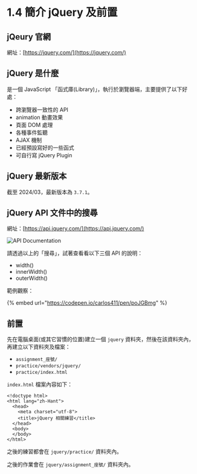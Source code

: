 # 1.4 簡介 jQuery 及前置

## jQeury 官網

網址：[https://jquery.com/](https://jquery.com/)

## jQuery 是什麼

是一個 JavaScript 「函式庫(Library)」，執行於瀏覽器端，主要提供了以下好處：

* 跨瀏覽器一致性的 API
* animation 動畫效果
* 頁面 DOM 處理
* 各種事件監聽
* AJAX 機制
* 已經預設寫好的一些函式
* 可自行寫 jQuery Plugin

## jQuery 最新版本

截至 2024/03，最新版本為 `3.7.1`。



## jQuery API 文件中的搜尋

網址：[https://api.jquery.com/](https://api.jquery.com/)

![API Documentation](../.gitbook/assets/jquery\_api\_search.png)

請透過以上的「搜尋」，試著查看看以下三個 API 的說明：

* width()
* innerWidth()
* outerWidth()

範例觀察：

{% embed url="https://codepen.io/carlos411/pen/poJGBmg" %}

## 前置

先在電腦桌面(或其它習慣的位置)建立一個 `jquery` 資料夾，然後在該資料夾內，再建立以下資料夾及檔案：

* `assignment_座號/`
* `practice/vendors/jquery/`
* `practice/index.html`

`index.html` 檔案內容如下：

```markup
<!doctype html>
<html lang="zh-Hant">
  <head>
    <meta charset="utf-8">
    <title>jQuery 相關練習</title>
  </head>
  <body>
  </body>
</html>
```

之後的練習都會在 `jquery/practice/` 資料夾內。

之後的作業會在 `jquery/assignment_座號/` 資料夾內。

